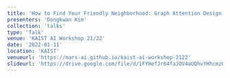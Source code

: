 ```yaml
---
title: 'How to Find Your Friendly Neighborhood: Graph Attention Design with Self-Supervision'
presenters: 'Dongkwan Kim'
collection: 'talks'
type: 'Talk'
venue: 'KAIST AI Workshop 21/22'
date: '2022-01-11'
location: 'KAIST'
venueurl: 'https://mars-ai.github.io/kaist-ai-workshop-2122'
slideurl: 'https://drive.google.com/file/d/1FYHefJr64faJOV4aUQhvYHhcmzGXlztL/view?usp=sharing'
---
```


